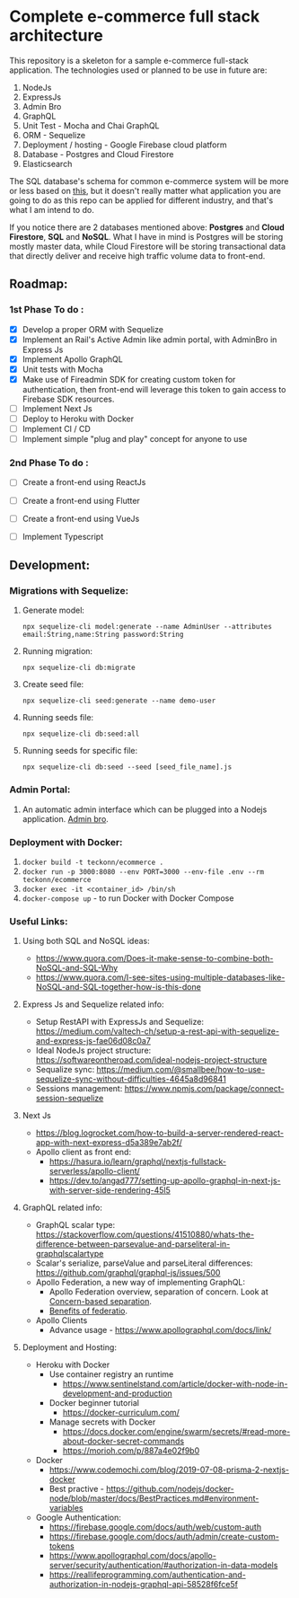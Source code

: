 # Complete e-commerce full stack architecture 

This repository is a skeleton for a sample e-commerce full-stack application. The technologies used or planned to be use in future are:
1. NodeJs
2. ExpressJs
3. Admin Bro
4. GraphQL
5. Unit Test - Mocha and Chai GraphQL
6. ORM - Sequelize
7. Deployment / hosting - Google Firebase cloud platform
8. Database - Postgres and Cloud Firestore
9. Elasticsearch

The SQL database's schema for common e-commerce system will be more or less based on [this](https://creately.com/diagram/example/iosv0d302/E-commerce%20database%20schema), but it doesn't really matter what application you are going to do as this repo can be applied for different industry, and that's what I am intend to do.

If you notice there are 2 databases mentioned above: **Postgres** and **Cloud Firestore**, **SQL** and **NoSQL**. What I have in mind is Postgres will be storing mostly master data, while Cloud Firestore will be storing transactional data that directly deliver and receive high traffic volume data to front-end. 

## Roadmap:
### 1st Phase To do :
- [x] Develop a proper ORM with Sequelize
- [x] Implement an Rail's Active Admin like admin portal, with AdminBro in Express Js
- [x] Implement Apollo GraphQL
- [x] Unit tests with Mocha
- [x] Make use of Fireadmin SDK for creating custom token for authentication, then front-end will leverage this token to gain access to Firebase SDK resources.
- [ ] Implement Next Js
- [ ] Deploy to Heroku with Docker
- [ ] Implement CI / CD
- [ ] Implement simple "plug and play" concept for anyone to use

### 2nd Phase To do :
- [ ] Create a front-end using ReactJs
- [ ] Create a front-end using Flutter
- [ ] Create a front-end using VueJs
- [ ] Implement Typescript


## Development:
### Migrations with Sequelize:

1. Generate model:
   
   `npx sequelize-cli model:generate --name AdminUser --attributes email:String,name:String password:String`
2. Running migration:
   
   `npx sequelize-cli db:migrate`
3. Create seed file:
   
   `npx sequelize-cli seed:generate --name demo-user`

4. Running seeds file:
   
   `npx sequelize-cli db:seed:all`

5. Running seeds for specific file:
   
   `npx sequelize-cli db:seed --seed [seed_file_name].js`

### Admin Portal:
1. An automatic admin interface which can be plugged into a Nodejs application. [Admin bro](https://adminbro.com/tutorial-00-installation-instructions.html).

### Deployment with Docker:
1. `docker build -t teckonn/ecommerce .`
2. `docker run -p 3000:8080 --env PORT=3000 --env-file .env --rm teckonn/ecommerce`
3. `docker exec -it <container_id> /bin/sh`
4. `docker-compose up` - to run Docker with Docker Compose


### Useful Links:
1. Using both SQL and NoSQL ideas: 
   - https://www.quora.com/Does-it-make-sense-to-combine-both-NoSQL-and-SQL-Why
   - https://www.quora.com/I-see-sites-using-multiple-databases-like-NoSQL-and-SQL-together-how-is-this-done

2. Express Js and Sequelize related info:
   - Setup RestAPI with ExpressJs and Sequelize: https://medium.com/valtech-ch/setup-a-rest-api-with-sequelize-and-express-js-fae06d08c0a7
   - Ideal NodeJs project structure: https://softwareontheroad.com/ideal-nodejs-project-structure
   - Sequalize sync: https://medium.com/@smallbee/how-to-use-sequelize-sync-without-difficulties-4645a8d96841
   - Sessions management: https://www.npmjs.com/package/connect-session-sequelize

3. Next Js
   - https://blog.logrocket.com/how-to-build-a-server-rendered-react-app-with-next-express-d5a389e7ab2f/
   - Apollo client as front end:
     - https://hasura.io/learn/graphql/nextjs-fullstack-serverless/apollo-client/
     - https://dev.to/angad777/setting-up-apollo-graphql-in-next-js-with-server-side-rendering-45l5
  
4. GraphQL related info:
   - GraphQL scalar type: https://stackoverflow.com/questions/41510880/whats-the-difference-between-parsevalue-and-parseliteral-in-graphqlscalartype
   - Scalar's serialize, parseValue and parseLiteral differences: https://github.com/graphql/graphql-js/issues/500
   - Apollo Federation, a new way of implementing GraphQL:
      - Apollo Federation overview, separation of concern. Look at [Concern-based separation](https://www.apollographql.com/docs/apollo-server/federation/introduction/).
      - [Benefits of federatio](https://blog.logrocket.com/the-what-when-why-and-how-of-federated-graphql/).
   - Apollo Clients
     - Advance usage - https://www.apollographql.com/docs/link/

5. Deployment and Hosting:
   - Heroku with Docker
     - Use container registry an runtime
       - https://www.sentinelstand.com/article/docker-with-node-in-development-and-production
     - Docker beginner tutorial
       - https://docker-curriculum.com/
     - Manage secrets with Docker
       - https://docs.docker.com/engine/swarm/secrets/#read-more-about-docker-secret-commands
       - https://morioh.com/p/887a4e02f9b0
   - Docker
     - https://www.codemochi.com/blog/2019-07-08-prisma-2-nextjs-docker
     - Best practive - https://github.com/nodejs/docker-node/blob/master/docs/BestPractices.md#environment-variables
   - Google Authentication:
     - https://firebase.google.com/docs/auth/web/custom-auth
     - https://firebase.google.com/docs/auth/admin/create-custom-tokens
     - https://www.apollographql.com/docs/apollo-server/security/authentication/#authorization-in-data-models
     - https://reallifeprogramming.com/authentication-and-authorization-in-nodejs-graphql-api-58528f6fce5f


